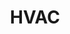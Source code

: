 ---
title: HVAC
crosslinks:
- livven
- DIY
- talesfromthetrades
- ProHVACR
- Serendipity
- WaterTreatment
- flashlight
- hometheater
- accessdoors
- electricians
- OSHA
- engineering
- creepy
- smarthome
- metric_units
- Justrolledintotheshop
- modelmakers
- askanelectrician
---